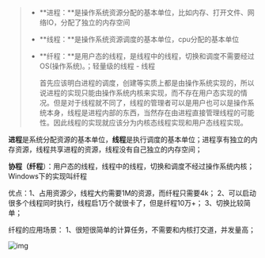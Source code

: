 > - **进程：**是操作系统资源分配的基本单位，比如内存、打开文件、网络IO，分配了独立的内存空间
>
> - **线程：**是操作系统资源调度的基本单位，cpu分配的基本单位
>
> - **纤程：**是用户态的线程，是线程中的线程，切换和调度不需要经过OS(操作系统)。；轻量级的线程 - 线程
>
>   首先应该明白进程的调度，创建等实质上都是由操作系统实现的，所以说进程的实现只能由操作系统内核来实现，而不存在用户态实现的情况。但是对于线程就不同了，线程的管理者可以是用户也可以是操作系统本身，线程是进程内部的东西，当然存在由进程直接管理线程的可能性。因此线程的实现就应该分为内核态线程实现和用户态线程实现。

**进程**是系统分配资源的基本单位，**线程**是执行调度的基本单位；进程享有独立的内存资源，线程共享进程的资源，线程没有自己独立的内存空间；

**协程（纤程**）：用户态的线程，线程中的线程，切换和调度不经过操作系统内核；Windows下的实现叫纤程

优点：1、占用资源少，线程大约需要1M的资源，而纤程只需要4k；
         2、可以启动很多个线程同时执行，线程启1万个就很卡了，但是纤程10万+；
         3、切换比较简单；

纤程的应用场景：
         1、很短很简单的计算任务，不需要和内核打交道，并发量高；

![img](E:\笔记\Java面试笔记\images\20200725105231269.png)